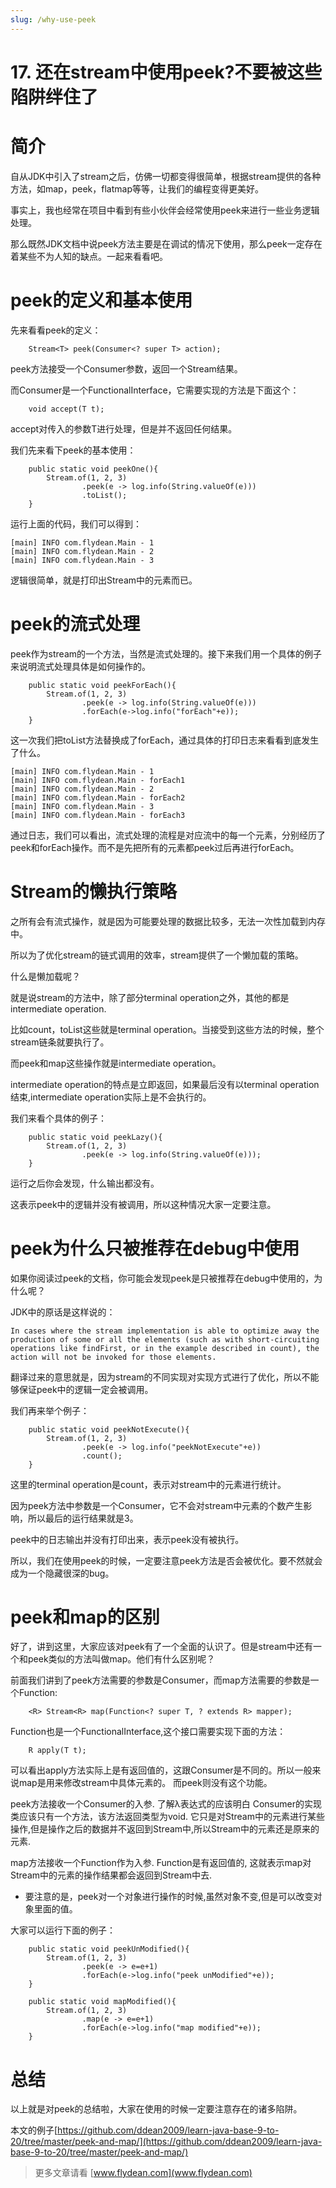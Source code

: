 ```yaml
---
slug: /why-use-peek
---
```


# 17. 还在stream中使用peek?不要被这些陷阱绊住了



# 简介

自从JDK中引入了stream之后，仿佛一切都变得很简单，根据stream提供的各种方法，如map，peek，flatmap等等，让我们的编程变得更美好。

事实上，我也经常在项目中看到有些小伙伴会经常使用peek来进行一些业务逻辑处理。

那么既然JDK文档中说peek方法主要是在调试的情况下使用，那么peek一定存在着某些不为人知的缺点。一起来看看吧。

# peek的定义和基本使用

先来看看peek的定义：

```
    Stream<T> peek(Consumer<? super T> action);
```

peek方法接受一个Consumer参数，返回一个Stream结果。

而Consumer是一个FunctionalInterface，它需要实现的方法是下面这个：

```
    void accept(T t);
```

accept对传入的参数T进行处理，但是并不返回任何结果。

我们先来看下peek的基本使用：

```
    public static void peekOne(){
        Stream.of(1, 2, 3)
                .peek(e -> log.info(String.valueOf(e)))
                .toList();
    }
```

运行上面的代码，我们可以得到：

```
[main] INFO com.flydean.Main - 1
[main] INFO com.flydean.Main - 2
[main] INFO com.flydean.Main - 3
```

逻辑很简单，就是打印出Stream中的元素而已。

# peek的流式处理

peek作为stream的一个方法，当然是流式处理的。接下来我们用一个具体的例子来说明流式处理具体是如何操作的。

```
    public static void peekForEach(){
        Stream.of(1, 2, 3)
                .peek(e -> log.info(String.valueOf(e)))
                .forEach(e->log.info("forEach"+e));
    }
```

这一次我们把toList方法替换成了forEach，通过具体的打印日志来看看到底发生了什么。

```
[main] INFO com.flydean.Main - 1
[main] INFO com.flydean.Main - forEach1
[main] INFO com.flydean.Main - 2
[main] INFO com.flydean.Main - forEach2
[main] INFO com.flydean.Main - 3
[main] INFO com.flydean.Main - forEach3
```

通过日志，我们可以看出，流式处理的流程是对应流中的每一个元素，分别经历了peek和forEach操作。而不是先把所有的元素都peek过后再进行forEach。

# Stream的懒执行策略

之所有会有流式操作，就是因为可能要处理的数据比较多，无法一次性加载到内存中。

所以为了优化stream的链式调用的效率，stream提供了一个懒加载的策略。

什么是懒加载呢？

就是说stream的方法中，除了部分terminal operation之外，其他的都是intermediate operation.

比如count，toList这些就是terminal operation。当接受到这些方法的时候，整个stream链条就要执行了。

而peek和map这些操作就是intermediate operation。

intermediate operation的特点是立即返回，如果最后没有以terminal operation结束,intermediate operation实际上是不会执行的。

我们来看个具体的例子：

```
    public static void peekLazy(){
        Stream.of(1, 2, 3)
                .peek(e -> log.info(String.valueOf(e)));
    }
```

运行之后你会发现，什么输出都没有。

这表示peek中的逻辑并没有被调用，所以这种情况大家一定要注意。

# peek为什么只被推荐在debug中使用

如果你阅读过peek的文档，你可能会发现peek是只被推荐在debug中使用的，为什么呢？

JDK中的原话是这样说的：

```
In cases where the stream implementation is able to optimize away the production of some or all the elements (such as with short-circuiting operations like findFirst, or in the example described in count), the action will not be invoked for those elements.
```

翻译过来的意思就是，因为stream的不同实现对实现方式进行了优化，所以不能够保证peek中的逻辑一定会被调用。

我们再来举个例子：

```
    public static void peekNotExecute(){
        Stream.of(1, 2, 3)
                .peek(e -> log.info("peekNotExecute"+e))
                .count();
    }
```

这里的terminal operation是count，表示对stream中的元素进行统计。

因为peek方法中参数是一个Consumer，它不会对stream中元素的个数产生影响，所以最后的运行结果就是3。

peek中的日志输出并没有打印出来，表示peek没有被执行。

所以，我们在使用peek的时候，一定要注意peek方法是否会被优化。要不然就会成为一个隐藏很深的bug。

# peek和map的区别

好了，讲到这里，大家应该对peek有了一个全面的认识了。但是stream中还有一个和peek类似的方法叫做map。他们有什么区别呢？

前面我们讲到了peek方法需要的参数是Consumer，而map方法需要的参数是一个Function:

```
    <R> Stream<R> map(Function<? super T, ? extends R> mapper);
```

Function也是一个FunctionalInterface,这个接口需要实现下面的方法：

```
    R apply(T t);
```

可以看出apply方法实际上是有返回值的，这跟Consumer是不同的。所以一般来说map是用来修改stream中具体元素的。 而peek则没有这个功能。

peek方法接收一个Consumer的入参. 了解λ表达式的应该明白 Consumer的实现类应该只有一个方法，该方法返回类型为void. 它只是对Stream中的元素进行某些操作,但是操作之后的数据并不返回到Stream中,所以Stream中的元素还是原来的元素.

map方法接收一个Function作为入参. Function是有返回值的, 这就表示map对Stream中的元素的操作结果都会返回到Stream中去.

* 要注意的是，peek对一个对象进行操作的时候,虽然对象不变,但是可以改变对象里面的值。

大家可以运行下面的例子：

```
    public static void peekUnModified(){
        Stream.of(1, 2, 3)
                .peek(e -> e=e+1)
                .forEach(e->log.info("peek unModified"+e));
    }

    public static void mapModified(){
        Stream.of(1, 2, 3)
                .map(e -> e=e+1)
                .forEach(e->log.info("map modified"+e));
    }
```

# 总结

以上就是对peek的总结啦，大家在使用的时候一定要注意存在的诸多陷阱。

本文的例子[https://github.com/ddean2009/learn-java-base-9-to-20/tree/master/peek-and-map/](https://github.com/ddean2009/learn-java-base-9-to-20/tree/master/peek-and-map/)

> 更多文章请看 [www.flydean.com](www.flydean.com)









